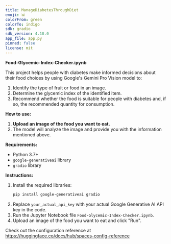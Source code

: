 ```yaml
---
title: ManageDiabetesThroughDiet
emoji: 📊
colorFrom: green
colorTo: indigo
sdk: gradio
sdk_version: 4.18.0
app_file: app.py
pinned: false
license: mit
---
```


**Food-Glycemic-Index-Checker.ipynb**

This project helps people with diabetes make informed decisions about their food choices by using Google's Gemini Pro Vision model to:

1. Identify the type of fruit or food in an image.
2. Determine the glycemic index of the identified item.
3. Recommend whether the food is suitable for people with diabetes and, if so, the recommended quantity for consumption.

**How to use:**

1. **Upload an image of the food you want to eat.**
2. The model will analyze the image and provide you with the information mentioned above.

**Requirements:**

- Python 3.7+
- `google-generativeai` library
- `gradio` library

**Instructions:**

1. Install the required libraries:
   ```bash
   pip install google-generativeai gradio
   ```
2. Replace `your_actual_api_key` with your actual Google Generative AI API key in the code.
3. Run the Jupyter Notebook file `Food-Glycemic-Index-Checker.ipynb`.
4. Upload an image of the food you want to eat and click "Run".


Check out the configuration reference at https://huggingface.co/docs/hub/spaces-config-reference

